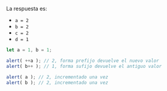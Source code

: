 
La respuesta es:

- `a = 2`
- `b = 2`
- `c = 2`
- `d = 1`

```js run no-beautify
let a = 1, b = 1;

alert( ++a ); // 2, forma prefijo devuelve el nuevo valor
alert( b++ ); // 1, forma sufijo devuelve el antiguo valor

alert( a ); // 2, incrementado una vez
alert( b ); // 2, incrementado una vez
```

